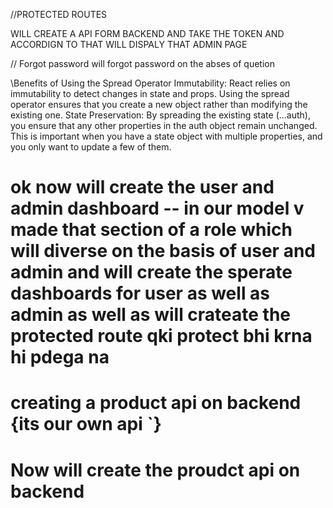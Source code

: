 //PROTECTED ROUTES 

WILL CREATE A API FORM BACKEND AND TAKE THE TOKEN AND ACCORDIGN TO THAT WILL DISPALY THAT ADMIN PAGE 


// Forgot password 
will forgot password on the abses of quetion 


\Benefits of Using the Spread Operator
Immutability: React relies on immutability to detect changes in state and props. Using the spread operator ensures that you create a new object rather than modifying the existing one.
State Preservation: By spreading the existing state (...auth), you ensure that any other properties in the auth object remain unchanged. This is important when you have a state object with multiple properties, and you only want to update a few of them.

# ok now will create the user and admin dashboard -- in our model v made that section of a role which will diverse on the basis of user and admin and will create the sperate dashboards for user as well as admin as well as will crateate the protected route qki protect bhi krna hi pdega na 


 # creating a product api on backend {its our own api `}

 # Now will create  the proudct api on backend 